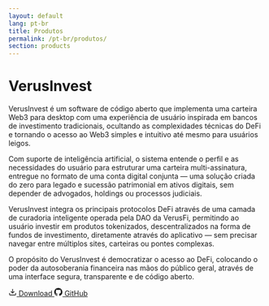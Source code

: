 ```yaml
---
layout: default
lang: pt-br
title: Produtos
permalink: /pt-br/produtos/
section: products
---
```


# VerusInvest

VerusInvest é um software de código aberto que implementa uma carteira Web3 para desktop com uma experiência de usuário inspirada em bancos de investimento tradicionais, ocultando as complexidades técnicas do DeFi e tornando o acesso ao Web3 simples e intuitivo até mesmo para usuários leigos.

Com suporte de inteligência artificial, o sistema entende o perfil e as necessidades do usuário para estruturar uma carteira multi-assinatura, entregue no formato de uma conta digital conjunta — uma solução criada do zero para legado e sucessão patrimonial em ativos digitais, sem depender de advogados, holdings ou processos judiciais.

VerusInvest integra os principais protocolos DeFi através de uma camada de curadoria inteligente operada pela DAO da VerusFi, permitindo ao usuário investir em produtos tokenizados, descentralizados na forma de fundos de investimento, diretamente através do aplicativo — sem precisar navegar entre múltiplos sites, carteiras ou pontes complexas.

O propósito do VerusInvest é democratizar o acesso ao DeFi, colocando o poder da autosoberania financeira nas mãos do público geral, através de uma interface segura, transparente e de código aberto.

<div class="product-links">
    <a href="https://github.com/verusfi/verusinvest/releases" class="product-link">
        <svg width="16" height="16" viewBox="0 0 24 24" fill="none" stroke="currentColor" stroke-width="2">
            <path d="M21 15v4a2 2 0 0 1-2 2H5a2 2 0 0 1-2-2v-4"></path>
            <polyline points="7 10 12 15 17 10"></polyline>
            <line x1="12" y1="15" x2="12" y2="3"></line>
        </svg>
        Download
    </a>
    <a href="https://github.com/verusfi/verusinvest" class="product-link">
        <svg width="16" height="16" viewBox="0 0 24 24" fill="currentColor">
            <path d="M12 0C5.37 0 0 5.37 0 12c0 5.31 3.435 9.795 8.205 11.385.6.105.825-.255.825-.57 0-.285-.015-1.23-.015-2.235-3.015.555-3.795-.735-4.035-1.41-.135-.345-.72-1.41-1.23-1.695-.42-.225-1.02-.78-.015-.795.945-.015 1.62.87 1.845 1.23 1.08 1.815 2.805 1.305 3.495.99.105-.78.42-1.305.765-1.605-2.67-.3-5.46-1.335-5.46-5.925 0-1.305.465-2.385 1.23-3.225-.12-.3-.54-1.53.12-3.18 0 0 1.005-.315 3.3 1.23.96-.27 1.98-.405 3-.405s2.04.135 3 .405c2.295-1.56 3.3-1.23 3.3-1.23.66 1.65.24 2.88.12 3.18.765.84 1.23 1.905 1.23 3.225 0 4.605-2.805 5.625-5.475 5.925.435.375.81 1.095.81 2.22 0 1.605-.015 2.895-.015 3.3 0 .315.225.69.825.57A12.02 12.02 0 0024 12c0-6.63-5.37-12-12-12z"/>
        </svg>
        GitHub
    </a>
</div>
